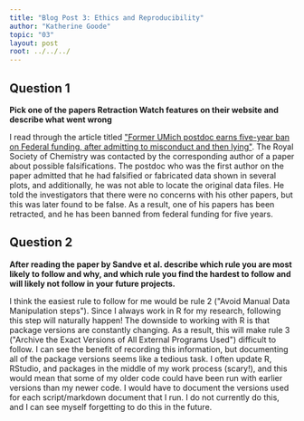 ```yaml
---
title: "Blog Post 3: Ethics and Reproducibility"
author: "Katherine Goode"
topic: "03"
layout: post
root: ../../../
---
```


## Question 1

**Pick one of the papers Retraction Watch features on their website and describe what went wrong**

I read through the article titled ["Former UMich postdoc earns five-year ban on Federal funding, after admitting to misconduct and then lying"](https://retractionwatch.com/2018/12/27/former-umich-postdoc-earns-five-year-ban-on-federal-funding-after-admitting-to-misconduct-and-then-lying/#more-82915). The Royal Society of Chemistry was contacted by the corresponding author of a paper about possible falsifications. The postdoc who was the first author on the paper admitted that he had falsified or fabricated data shown in several plots, and additionally, he was not able to locate the original data files. He told the investigators that there were no concerns with his other papers, but this was later found to be false. As a result, one of his papers has been retracted, and he has been banned from federal funding for five years.

## Question 2

**After reading the paper by Sandve et al. describe which rule you are most likely to follow and why, and which rule you find the hardest to follow and will likely not follow in your future projects.**

I think the easiest rule to follow for me would be rule 2 ("Avoid Manual Data Manipulation steps"). Since I always work in R for my research, following this step will naturally happen! The downside to working with R is that package versions are constantly changing. As a result, this will make rule 3 ("Archive the Exact Versions of All External Programs Used") difficult to follow. I can see the benefit of recording this information, but documenting all of the package versions seems like a tedious task. I often update R, RStudio, and packages in the middle of my work process (scary!), and this would mean that some of my older code could have been run with earlier versions than my newer code. I would have to document the versions used for each script/markdown document that I run. I do not currently do this, and I can see myself forgetting to do this in the future.
